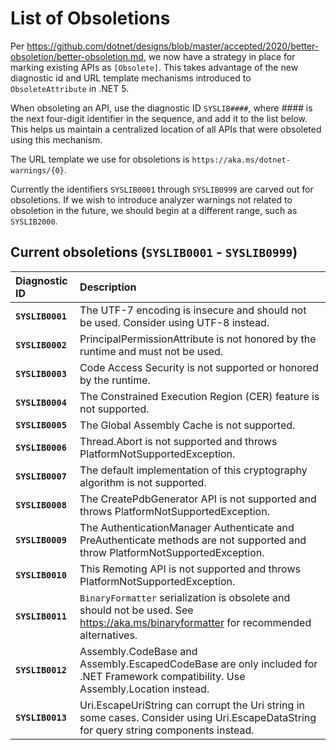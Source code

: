 List of Obsoletions
==================

Per https://github.com/dotnet/designs/blob/master/accepted/2020/better-obsoletion/better-obsoletion.md, we now have a strategy in place for marking existing APIs as `[Obsolete]`. This takes advantage of the new diagnostic id and URL template mechanisms introduced to `ObsoleteAttribute` in .NET 5.

When obsoleting an API, use the diagnostic ID `SYSLIB####`, where _\#\#\#\#_ is the next four-digit identifier in the sequence, and add it to the list below. This helps us maintain a centralized location of all APIs that were obsoleted using this mechanism.

The URL template we use for obsoletions is `https://aka.ms/dotnet-warnings/{0}`.

Currently the identifiers `SYSLIB0001` through `SYSLIB0999` are carved out for obsoletions. If we wish to introduce analyzer warnings not related to obsoletion in the future, we should begin at a different range, such as `SYSLIB2000`.

## Current obsoletions (`SYSLIB0001` - `SYSLIB0999`)

| Diagnostic ID     | Description |
| :---------------- | :---------- |
|  __`SYSLIB0001`__ | The UTF-7 encoding is insecure and should not be used. Consider using UTF-8 instead. |
|  __`SYSLIB0002`__ | PrincipalPermissionAttribute is not honored by the runtime and must not be used. |
|  __`SYSLIB0003`__ | Code Access Security is not supported or honored by the runtime. |
|  __`SYSLIB0004`__ | The Constrained Execution Region (CER) feature is not supported. |
|  __`SYSLIB0005`__ | The Global Assembly Cache is not supported. |
|  __`SYSLIB0006`__ | Thread.Abort is not supported and throws PlatformNotSupportedException. |
|  __`SYSLIB0007`__ | The default implementation of this cryptography algorithm is not supported. |
|  __`SYSLIB0008`__ | The CreatePdbGenerator API is not supported and throws PlatformNotSupportedException. |
|  __`SYSLIB0009`__ | The AuthenticationManager Authenticate and PreAuthenticate methods are not supported and throw PlatformNotSupportedException. |
|  __`SYSLIB0010`__ | This Remoting API is not supported and throws PlatformNotSupportedException. |
|  __`SYSLIB0011`__ | `BinaryFormatter` serialization is obsolete and should not be used. See https://aka.ms/binaryformatter for recommended alternatives. |
|  __`SYSLIB0012`__ | Assembly.CodeBase and Assembly.EscapedCodeBase are only included for .NET Framework compatibility. Use Assembly.Location instead. |
|  __`SYSLIB0013`__ | Uri.EscapeUriString can corrupt the Uri string in some cases. Consider using Uri.EscapeDataString for query string components instead. |


